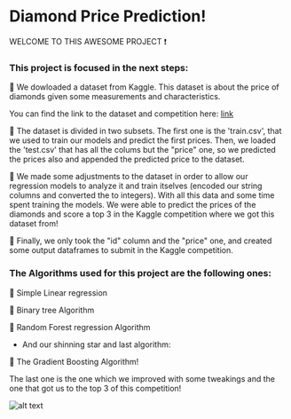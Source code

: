 # Diamond Price Prediction!

WELCOME TO THIS AWESOME PROJECT :exclamation:

### This project is focused in the next steps:

:pushpin:  We dowloaded a dataset from Kaggle. This dataset is about the price of diamonds given some measurements and characteristics.

You can find the link to the dataset and competition here: [link](https://www.kaggle.com/c/diamonds-datamad1020-rev)

:pushpin:  The dataset is divided in two subsets. The first one is the 'train.csv', that we used to train our models and predict the first prices. Then, we loaded the 'test.csv' that has all the colums but the "price" one, so we predicted the prices also and appended the predicted price to the dataset.

:pushpin:  We made some adjustments to the dataset in order to allow our regression models to analyze it and train itselves (encoded our string columns and converted the to integers). With all this data and some time spent training the models. We were able to predict the prices of the diamonds and score a top 3 in the Kaggle competition where we got this dataset from!

:pushpin:  Finally, we only took the "id" column and the "price" one, and created some output dataframes to submit in the Kaggle competition.

### The Algorithms used for this project are the following ones:

:turtle:  Simple Linear regression

:hatching_chick:  Binary tree Algorithm

:hatched_chick:  Random Forest regression Algorithm

- And our shinning star and last algorithm:

:rocket:  The Gradient Boosting Algorithm!

The last one is the one which we improved with some tweakings and the one that got us to the top 3 of this competition!

![alt text](https://www.googleapis.com/download/storage/v1/b/kaggle-user-content/o/inbox%2F37166%2Fbc84b551de41c7437b3f523060bcf89a%2F3mhn2w.jpg?generation=1579340935253571&alt=media)

